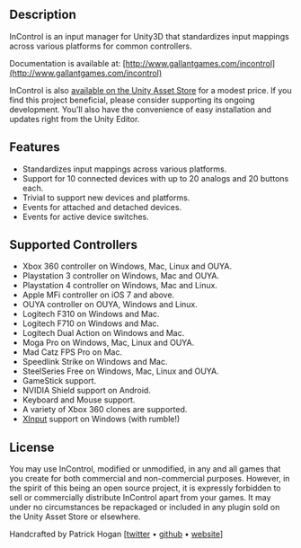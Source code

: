 ## Description

InControl is an input manager for Unity3D that standardizes input mappings across various platforms for common controllers.

Documentation is available at: [http://www.gallantgames.com/incontrol](http://www.gallantgames.com/incontrol)

InControl is also [available on the Unity Asset Store](http://u3d.as/6mr) for a modest price. If you find this project beneficial, please consider supporting its ongoing development. You'll also have the convenience of easy installation and updates right from the Unity Editor.

## Features

* Standardizes input mappings across various platforms.
* Support for 10 connected devices with up to 20 analogs and 20 buttons each.
* Trivial to support new devices and platforms.
* Events for attached and detached devices.
* Events for active device switches.

## Supported Controllers

* Xbox 360 controller on Windows, Mac, Linux and OUYA.
* Playstation 3 controller on Windows, Mac and OUYA.
* Playstation 4 controller on Windows, Mac and Linux.
* Apple MFi controller on iOS 7 and above.
* OUYA controller on OUYA, Windows and Linux.
* Logitech F310 on Windows and Mac.
* Logitech F710 on Windows and Mac.
* Logitech Dual Action on Windows and Mac.
* Moga Pro on Windows, Mac, Linux and OUYA.
* Mad Catz FPS Pro on Mac.
* Speedlink Strike on Windows and Mac.
* SteelSeries Free on Windows, Mac, Linux and OUYA.
* GameStick support.
* NVIDIA Shield support on Android.
* Keyboard and Mouse support.
* A variety of Xbox 360 clones are supported.
* [XInput](#xinput) support on Windows (with rumble!)

## License

You may use InControl, modified or unmodified, in any and all games that you create for both commercial and non-commercial purposes. However, in the spirit of this being an open source project, it is expressly forbidden to sell or commercially distribute InControl apart from your games. It may under no circumstances be repackaged or included in any plugin sold on the Unity Asset Store or elsewhere.

Handcrafted by Patrick Hogan [[twitter](http://twitter.com/pbhogan) &bull; [github](http://github.com/pbhogan) &bull; [website](http://www.gallantgames.com)]

